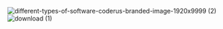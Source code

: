 ![different-types-of-software-coderus-branded-image-1920x9999 (2)](https://user-images.githubusercontent.com/78478397/202360561-e4f93a50-5878-4e13-b5b1-88f3ca09f57b.jpg)
![download (1)](https://user-images.githubusercontent.com/78478397/202859415-55c1f4fc-e0e2-4de9-b9f3-fd9292cfb077.png)

